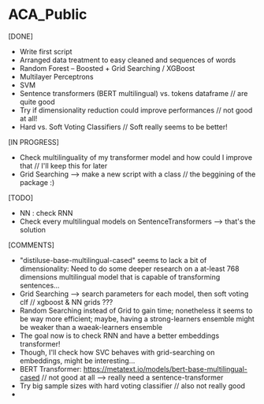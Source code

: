 # ACA_Public

[DONE]

- Write first script
- Arranged data treatment to easy cleaned and sequences of words
- Random Forest – Boosted + Grid Searching / XGBoost
- Multilayer Perceptrons
- SVM
- Sentence transformers (BERT multilingual) vs. tokens dataframe // are quite good
- Try if dimensionality reduction could improve performances // not good at all!
- Hard vs. Soft Voting Classifiers // Soft really seems to be better!

[IN PROGRESS]

- Check multilinguality of my transformer model and how could I improve that // I'll keep this for later
- Grid Searching --> make a new script with a class // the beggining of the package :)

[TODO]

- NN : check RNN
- Check every multilingual models on SentenceTransformers --> that's the solution

[COMMENTS]

- "distiluse-base-multilingual-cased" seems to lack a bit of dimensionality: Need to do some deeper research on a at-least 768 dimensions multilingual model that is capable of transforming sentences...
- Grid Searching --> search parameters for each model, then soft voting clf // xgboost & NN grids ???
- Random Searching instead of Grid to gain time; nonetheless it seems to be way more efficient; maybe, having a strong-learners ensemble might be weaker than a waeak-learners ensemble
- The goal now is to check RNN and have a better embeddings transformer!
- Though, I'll check how SVC behaves with grid-searching on embeddings, might be interesting...
- BERT Transformer: https://metatext.io/models/bert-base-multilingual-cased // not good at all --> really need a sentence-transformer
- Try big sample sizes with hard voting classifier // also not really good
- 